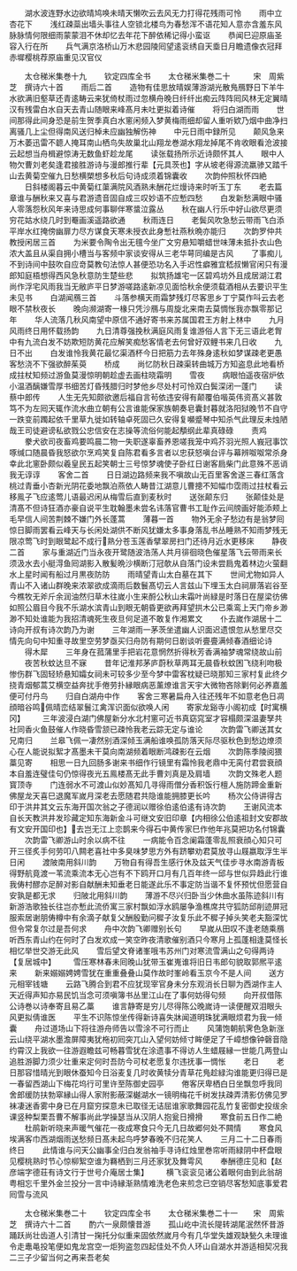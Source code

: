 <!-- { "loadSidebar": true } -->
　　湖水波连野水边欲晴鸠唤未晴天懒吹云去风无力打得花残雨可怜
　　雨中立杏花下
　　浅红疎蘂出墙头事往人空锁北楼鸟为春愁浑不语花知人意亦含羞东风脉脉情何限细雨蒙蒙泪不休却忆去年花下醉依稀记得小蛮讴
　　恭闻巳迎原庙圣容入行在所
　　兵气满京洛桥山万木悲园陵囘望逺衮绣自天埀日月瞻遗像衣冠拜赤墀樱桃荐原庙重见汉官仪



　　太仓稊米集巻十九
　　钦定四库全书
　　太仓稊米集巻二十　　　宋　周紫芝　撰诗六十首
　　雨后二首
　　造物有佳思放晴娱薄游湖光散鳬鴈野日下羊牛水欲满旧壑草还青逺畴云来犹倚杖雨过忽横舟晚日纤纤出痴云阵阵囘风林无定翼晴汉有残雷白水自天去青山随眼来峰髙月未吐更拟着诗催
　　将归白湖而雨
　　世间那得此间身恐是前生贺季真白水窻闲频入梦黄梅雨细却留人重听欵乃烟中曲净扫离骚几上尘但得南风送归棹未应幽独解伤神
　　中元日雨中録所见
　　颠风急来万木萎迅雷不聼人掩耳南山栖鸟失故巢北山翔龙巻湖水翔龙掉尾不肯收眼看沧波接云起想当舟楫避惊涛无数鱼虾趁龙尾
　　读张载扬所示近诗颇怀其人
　　眼中人物欠曹刘老矣逢君接胜游诗与漫郎推行辈【元具茨也】字从坡老得源流羸骖又踏千山去黄菊空催九日愁横槊想多秋后句诗成须着锦囊收
　　次韵仲照秋怀四絶
　　日斜楼阁暮云中黄菊红蕖满院风酒熟未酬花烂熳诗来时听玉丁东
　　老去篇章谁与酬秋来又喜与君游遗音固自成三叹妙语不应慙四愁
　　白发新愁满眼中骚人零落怨秋风年来诗思成何事聊伴寒螀泣露丛
　　秋在幽人行乐中好山欲尽更须穷花姑水绕几时到罨画溪遥路欲通
　　秋雨连日
　　老鬓风吹急愁云带雨飞白添平岸水红掩傍幽扉力尽方谋食天寒未授衣此身慙社燕秋晩亦能归
　　次韵罗仲共教授闲居三首
　　为米要令陶令出无氊今坐广文穷悬知嚼蜡世味薄未抵扑衣山色浓大盖且从渠自拥小槽当与客频中家谈安得从三老华萼同编是古风
　　了事痴儿不到诗间中鼓吹自应竒莫教句法惊人甚便恐功名入手迟性癖雅宜嵇叔懒官闲只有漫郎知庭梧想得西风急秋意防生楚些悲
　　拟筑扬雄宅一区碧鸡坊外且成居湖江君尚作浮宅风雨我当无敝庐平日梦游嗟路逺新凉见面恰秋余便须载酒相从去要识平生未见书
　　白湖闻鴈三首
　　斗落参横天雨霜梦残灯尽客思乡丁宁莫作呌云去老眼不禁秋夜长
　　晚向濒湖寄一椽只凭沙鴈与周旋北来南去莫惆怅我亦飘零那记年
　　华人流落几秋风南望中原信不通好寄书来苏属国君王方射上林中
　　九月风雨终日用怀载扬韵
　　九日清尊强挽秋满庭风雨复谁游俗人言下无三语此老胷中有九流白发不妨欺短防黄花应解笑痴愁客情老去何曾好双鲤书来几日收
　　九日不出
　　白发谁怜我黄花最忆渠酒杯今日把筋力去年殊身逺秋如梦谋疎老更愚客愁浇不下强欲醉茱萸
　　桥成
　　尚忆防秋日疎渠转曲城万方知盗息此地看桥成拄杖知频过游鱼莫漫惊明朝趁虚去画柱晓霜明
　　雪夜
　　病眼怕遥夜宿炉依小温酒醨嫌雪厚书细苦灯昏残腊归时梦他乡尽处村可怜双白鬓深闭一蓬门
　　读蔡中郎传
　　人生无先知颇欲邀后福自言茍依违安得有颠覆伯喈英伟资髙义甚敦笃不为左囘天辄作流水曲立朝有公言谁能保家族朝奏皂囊封暮就洛阳狱晚节不自守一跌变前躅起依千里草九徙如转轴卓死固已久安得复嚬蹙琴中知杀气此理反未烛陋哉王司徒避谤私欲戮公忠信安在志操等流俗何能起頺纲此辈真碌碌
　　责鸡
　　豢犬欲司夜畜鸡要鸣晨二物一失职遂辜畜养恩嗟我笼中鸡芥羽光照人峩冠事饮啄缄口随晨昏我怒欲尔烹鸡笑复自陈君看多言者以忠获怒嗔台评与幕辨呶呶常杀身幸此北窻卧颇似羲皇民五起笑朝士三号惊梦魂使子卧红日谢客扃柴门此意殊不恶诮我无谆谆
　　客舍二首
　　日日湖边路频来我不嗔故山无百里客舍遂三春红落含桃过青垂小杏新光阴花委地飘泊燕依人畴昔江湖意儿曹摠不知幅巾霑雨过拄杖看云移鳯子飞应逺莺儿语最迟闲从梅雪后直到麦秋时
　　送张颠东归
　　张颠佳处是清髙不但诗狂酒亦豪自说平生耽翰墨未尝名讳落官曹书工耻作云间牓画好能添颊上毛早信人间苦荆棘不嫌门外长蓬蒿
　　薄暮一首
　　物外无余子愁边有是翁梦囘惊日脚雨罢看云峰天与长闲处湖供不断风犹嫌太多事身落乱书丛睡熟不知雨梦残无限凉莺飞时到眼鹭起不成行熟分苍玉莲香擘翠房扫门还待月近水更移床
　　静夜二首
　　家与重湖近门当永夜开鹭随波浩荡人共月徘徊晓色催星落飞云带雨来长须汲水去小艇淂鱼囘湖影入散髪晩沙横断汀冠欹从自落门设未尝扃鬼着林边火萤翻水上星时闻有船过月黒夜防防
　　雨晴望青山太白墓在其下
　　世间尤物如异人青山不入诸山群晚来浓翠欲成滴雨后数鬟髙切云人言兹山下埋玉太白祠扉落岩谷至今樵牧无斧斤余润油然归草木往嵗小生来酹公秋山未霜叶尚緑是时落日在屋梁彷佛如照公眉目今我不乐湖水滨青山到眼无朝昏更欲再拜望拱木公已乘鸾上天门帝乡渺渺不知处谁能为我招清魂死生夜旦何足道不敢复作湘累文
　　仆去嵗作湖居十二诗向开叔有诗次韵乃为谢
　　三年湖雨一茅茨坐遣幽人识面迟遗恨忽从愁里尽交情先向句中知重寻故里空劳梦亟买归舟防有期何日剧谈听亹亹满倾春酒细论诗
　　得木犀
　　三年身在菰蒲里手把岩花意惘然折得秋芳香满袖梦魂常绕故山前
　　夜苦秋蚊达旦不寐
　　昔年记淮邦茅庐蔚秋草两耳无晨昏秋蚊困飞绕利吻极惨伤群飞固轻矫悬知孀女祠未可较多少至今梦中雷客枕疑已晓那知三家村复此终夕挠青烟郁蒿艾横空益奔扰手倦劳扑縁眼病恶薰燎谁言天宇大微物吝除剿何必养嘉羞便可付丹鸟
　　归自白湖舟中作
　　客舍三寒暑扁舟入往还残年不如意老色日凋顔暗谷鸣佩晴峦结翠鬟江禽浑识面似欲唤人闲
　　寄家龙谿寺小阁初成【时寓横冈】
　　三年波浸白湖门佛屋新分水北村窻可近书真窈窕室才容榻颇深温妻孥共社同香火鱼鼓催人作晓昏雪颔已疎怜我老云踪无定与谁论
　　次韵雷飞卿送其女兄南归
　　兰皋飞佩一凄然别酒深倾玉满船谁唤孤防落天际尽驱秋色到愁边燎须心在人能说拟絮才髙墨未干莫向南湖频着眼断鸿疎影在云烟
　　次韵陈季陵阅猥藁见寄
　　相思一日九回肠多谢来书细作行镜里有霜怜我老鼎中无脔付君尝衰顔本自羞连璧佳句仍惊得夜光五鳯楼髙无此手曹刘真是及肩墙
　　次韵文殊老人题寳顶寺
　　门连弱水不可渡山似妙髙知几寻得雨僧分香积饭行檀人施防蹄金重新佛屋龙天喜巳退魔军嵗月深老去愿随君共隐谁能拥膝更长吟
　　杨次公侍讲得古印于洪井其文云东海开国次翁之子德润以赠徐伯逺伯逺有诗次韵
　　王谢风流本自长天教洪井发珍藏定知东海新金斗可继文安旧印章【内相徐公伯逺祖封文安郡故有文安开国印也】去岂无江上恋鹊来今得石中黄传家巳作他年兆莫把功名付锦囊
　　次韵雷飞卿游山时余以病不往
　　一病能令百念阑霜蓬零乱照衰顔心知只可开三径炙手何劳叩八闗老喜社中多臭味梦思方外有跻攀劝君莫放寻山屐嬴取浮生半日闲
　　渡陂南用斜川韵
　　万物自有得吾生感行休及兹天气佳步寻水南游青板得野航竟渡一苇流乘流本无心岂有不下鸥开口月有几百年终一邱与世似异趋此行谁我俦村醪亦足醉对影自献酬未知垂老日能遂此乐不事定防当谐不复怀预忧但愿营自安孰是都无求
　　归陂北用斜川韵
　　薄游不尽兴归卧当少休曲水虽陈迹斜川有新游浩歌独长往岂亦慙此流侨寓三家村飘如浮水鸥屡争渔樵席共守狐防邱削迹屏冠服索居谢朋俦樽中有余滴子献复父酬殷勤问穉子汝复乐此不穉子掉头笑老夫豁深忧但令常复尔过是吾何求
　　舟中次韵飞卿赠别长句
　　早嵗从田叹不逢老随乘鴈听西东青山约在何时了白发欢成一笑空昨夜清歌催别酒只今寒月上孤蓬相逢莫怪长相忆举世交游无此风
　　雪后望文脊诸峯哦韦苏州门对寒流雪满山之句得两诗【复居城中】
　　雪压寒林春未囘晚山犹带玉崔嵬谁将旧日韦郎句貌取郭熈平逺来
　　新来嫋嫋娉娉雪犹在重重叠叠山莫作故时峯岭看玉京今不是人间
　　送方元相宰钱塘
　　云路飞腾合到君不应犹现宰官身未分东观消长日聊为西湖作主人天近得声知亦易民饥当念可须嗔簿书丛里江山在了事何妨得句频
　　向开叔借陈公诗巻以诗奉寄且易乙藁
　　谁言静寄是穷儿尽得陈公晚嵗诗一读便醒双泪眼头风更拟倩谁医
　　平生不识陈惊坐传得新诗喜失牀闻道明珠犹满眼烦君为我一倾囊
　　舟过道场山下将往游舟师告以雪涂不可行而止
　　风蒲饱朝航霁色急新涨云山绕平湖水墨澹屏障夷犹柂初囘突兀山入望何妨倾寸眸便足了千嶂想像钟磬音隐约霄汉上我欲一往游遐瞻兹可畅暮雪犹在涂遗事不得访人生蜡屐縁一世能几两登山追胜游脚力须少壮重来定何时吾防今可杖老愿复尔违抚事一惆怅
　　老日
　　老日那容惜晴光到眼休蚕知今日浴麦复几时收黄犊分青草花鳬趁緑沟谁能更归得已是一春留西湖山下梅花坞行可里许至陈御史园亭
　　倦客厌卑栖白日坐飘忽呼我同舍郎缓防扶勃窣縁山得人家附影蔽深樾湖水一镜明梅花千树发扶疎弄清影仿佛见罗袜凄迷香雾中身已在月窟穷探意未已取径无诘屈谁家歌舞园花乱竹复密御史投绂余课竖种梨栗吾曹不解事尚此学操瑟当从汉阴人抱瓮日搰搰
　　寒食前五日作二絶
　　杜鹃新听晓来声暖气催花一夜成寒食只今无几日故郷何处不闗情
　　寒食风埃满客巾西湖烟雨送愁频日髙未起鸟呼梦春晚不归花笑人
　　三月二十二日春雨终日
　　此情谁与问天公幽事全归白发翁袖手寻诗红烛里巻帘听雨緑阴中杯盘眼见樱桃熟时节心惊柳絮空谁为羇栖到三月还家犹及舞雩风
　　奉酬德庄见和【赵彦端字德荘有诗文行于世号介庵居士集】
　　横飞衮衮见诸公着眼何由到此翁胡粤相忘千里外金兰投分一言中诗縁渐熟情难洗老色来煎念已空销尽客愁知底事爱君囘雪与流风














　　太仓稊米集巻二十
　　钦定四库全书
　　太仓稊米集巻二十一　　宋　周紫芝　撰诗六十二首
　　酌六一泉颇懐昔游
　　孤山屹中流长隄转湖尾泯然怀昔游踊跃尚壮齿道人引清甘一掬托分似重来固依然嵗月今有几华堂失雄观缺甃久未理谁令走鼃黾投笔便如鬼龙宫空一炬狗盗忽四起佳处不负人环山自湖水并游适相契况我二三子少留当何之再来吾老矣
